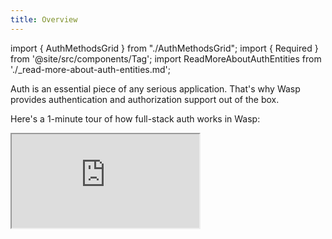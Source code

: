 ```yaml
---
title: Overview
---
```


import { AuthMethodsGrid } from "./AuthMethodsGrid";
import { Required } from '@site/src/components/Tag';
import ReadMoreAboutAuthEntities from './\_read-more-about-auth-entities.md';

Auth is an essential piece of any serious application. That's why Wasp provides authentication and authorization support out of the box.

Here's a 1-minute tour of how full-stack auth works in Wasp:

<div className="video-container">
  <iframe src="https://www.youtube.com/embed/Qiro77q-ulI?si=y8Rejsbjb1HJC6FA" frameborder="1" allow="accelerometer; autoplay; clipboard-write; encrypted-media; gyroscope; picture-in-picture; web-share" allowfullscreen />
</div>

Enabling auth for your app is optional and can be done by configuring the `auth` field of your `app` declaration:

<Tabs groupId="js-ts">
  <TabItem value="js" label="JavaScript">
    ```wasp title="main.wasp"
    app MyApp {
      title: "My app",
      //...
      auth: {
        userEntity: User,
        methods: {
          usernameAndPassword: {}, // use this or email, not both
          email: {}, // use this or usernameAndPassword, not both
          google: {},
          gitHub: {},
        },
        onAuthFailedRedirectTo: "/someRoute"
      }
    }

    //...
    ```
  </TabItem>

  <TabItem value="ts" label="TypeScript">
    ```wasp title="main.wasp"
    app MyApp {
      title: "My app",
      //...
      auth: {
        userEntity: User,
        methods: {
          usernameAndPassword: {}, // use this or email, not both
          email: {}, // use this or usernameAndPassword, not both
          google: {},
          gitHub: {},
        },
        onAuthFailedRedirectTo: "/someRoute"
      }
    }

    //...
    ```
  </TabItem>
</Tabs>

<small>
  Read more about the `auth` field options in the [API Reference](#api-reference) section.
</small>

We will provide a quick overview of auth in Wasp and link to more detailed documentation for each auth method.

## Available auth methods

Wasp supports the following auth methods:

<AuthMethodsGrid />

Let's say we enabled the [Username & password](../auth/username-and-pass) authentication.

We get an auth backend with signup and login endpoints. We also get the `user` object in our [Operations](../data-model/operations/overview) and we can decide what to do based on whether the user is logged in or not.

We would also get the [Auth UI](../auth/ui) generated for us. We can set up our login and signup pages where our users can **create their account** and **login**. We can then protect certain pages by setting `authRequired: true` for them. This will make sure that only logged-in users can access them.

We will also have access to the `user` object in our frontend code, so we can show different UI to logged-in and logged-out users. For example, we can show the user's name in the header alongside a **logout button** or a login button if the user is not logged in.

## Protecting a page with `authRequired`

When declaring a page, you can set the `authRequired` property.

If you set it to `true`, only authenticated users can access the page. Unauthenticated users are redirected to a route defined by the `app.auth.onAuthFailedRedirectTo` field.

<Tabs groupId="js-ts">
  <TabItem value="js" label="JavaScript">
    ```wasp title="main.wasp"
    page MainPage {
      component: import Main from "@src/pages/Main",
      authRequired: true
    }
    ```
  </TabItem>

  <TabItem value="ts" label="TypeScript">
    ```wasp title="main.wasp"
    page MainPage {
      component: import Main from "@src/pages/Main",
      authRequired: true
    }
    ```
  </TabItem>
</Tabs>

:::caution Requires auth method
You can only use `authRequired` if your app uses one of the [available auth methods](#available-auth-methods).
:::

If `authRequired` is set to `true`, the page's React component (specified by the `component` property) receives the `user` object as a prop. Read more about the `user` object in the [Accessing the logged-in user section](#accessing-the-logged-in-user).

## Logout action

We provide an action for logging out the user. Here's how you can use it:

<Tabs groupId="js-ts">
  <TabItem value="js" label="JavaScript">
    ```jsx title="src/components/LogoutButton.jsx"
    import { logout } from 'wasp/client/auth'

    const LogoutButton = () => {
      return <button onClick={logout}>Logout</button>
    }
    ```
  </TabItem>

  <TabItem value="ts" label="TypeScript">
    ```tsx title="src/components/LogoutButton.tsx"
    import { logout } from 'wasp/client/auth'

    const LogoutButton = () => {
      return <button onClick={logout}>Logout</button>
    }
    ```
  </TabItem>
</Tabs>

## Accessing the logged-in user

You can get access to the `user` object both on the server and on the client. The `user` object contains the logged-in user's data.

The `user` object has all the fields that you defined in your `User` entity. In addition to that, it will also contain all the auth-related fields that Wasp stores. This includes things like the `username` or the email verification status. For example, if you have a user that signed up using an email and password, the `user` object might look like this:

```ts
const user = {
  // User data
  id: "cluqsex9500017cn7i2hwsg17",
  address: "Some address",

  // Auth methods specific data
  identities: {
    email: {
      id: "user@app.com",
      isEmailVerified: true,
      emailVerificationSentAt: "2024-04-08T10:06:02.204Z",
      passwordResetSentAt: null,
    },
  },
}
```

<ReadMoreAboutAuthEntities />

### On the client

There are two ways to access the `user` object on the client:

- the `user` prop
- the `useAuth` hook

#### Using the `user` prop

If the page's declaration sets `authRequired` to `true`, the page's React component receives the `user` object as a prop:

<Tabs groupId="js-ts">
  <TabItem value="js" label="JavaScript">
    ```wasp title="main.wasp"
    // ...

    page AccountPage {
      component: import Account from "@src/pages/Account",
      authRequired: true
    }
    ```

    ```jsx title="src/pages/Account.jsx"
    import Button from './Button'
    import { logout } from 'wasp/client/auth'

    const AccountPage = ({ user }) => {
      return (
        <div>
          <Button onClick={logout}>Logout</Button>
          {JSON.stringify(user, null, 2)}
        </div>
      )
    }

    export default AccountPage
    ```
  </TabItem>

  <TabItem value="ts" label="TypeScript">
    ```wasp title="main.wasp"
    // ...

    page AccountPage {
      component: import Account from "@src/pages/Account",
      authRequired: true
    }
    ```

    ```tsx title="src/pages/Account.tsx"
    import { type AuthUser } from 'wasp/auth'
    import Button from './Button'
    import { logout } from 'wasp/client/auth'

    const AccountPage = ({ user }: { user: AuthUser }) => {
      return (
        <div>
          <Button onClick={logout}>Logout</Button>
          {JSON.stringify(user, null, 2)}
        </div>
      )
    }

    export default AccountPage
    ```
  </TabItem>
</Tabs>

#### Using the `useAuth` hook

Wasp provides a React hook you can use in the client components - `useAuth`.

This hook is a thin wrapper over Wasp's `useQuery` hook and returns data in the same format.

<Tabs groupId="js-ts">
  <TabItem value="js" label="JavaScript">
    ```jsx title="src/pages/MainPage.jsx"
    import { useAuth, logout } from 'wasp/client/auth'
    import { Link } from 'react-router-dom'
    import Todo from '../Todo'

    export function Main() {
      const { data: user } = useAuth()

      if (!user) {
        return (
          <span>
            Please <Link to="/login">login</Link> or{' '}
            <Link to="/signup">sign up</Link>.
          </span>
        )
      } else {
        return (
          <>
            <button onClick={logout}>Logout</button>
            <Todo />
          </>
        )
      }
    }
    ```
  </TabItem>

  <TabItem value="ts" label="TypeScript">
    ```tsx title="src/pages/MainPage.tsx"
    import { useAuth, logout } from 'wasp/client/auth'
    import { Link } from 'react-router-dom'
    import Todo from '../Todo'

    export function Main() {
      const { data: user } = useAuth()

      if (!user) {
        return (
          <span>
            Please <Link to='/login'>login</Link> or <Link to='/signup'>sign up</Link>.
          </span>
        )
      } else {
        return (
          <>
            <button onClick={logout}>Logout</button>
            <Todo />
          < />
        )
      }
    }
    ```
  </TabItem>
</Tabs>

:::tip
Since the `user` prop is only available in a page's React component: use the `user` prop in the page's React component and the `useAuth` hook in any other React component.
:::

### On the server

#### Using the `context.user` object

When authentication is enabled, all [queries and actions](../data-model/operations/overview) have access to the `user` object through the `context` argument. `context.user` contains all User entity's fields and the auth identities connected to the user. We strip out the `hashedPassword` field from the identities for security reasons.

<Tabs groupId="js-ts">
  <TabItem value="js" label="JavaScript">
    ```js title="src/actions.js"
    import { HttpError } from 'wasp/server'

    export const createTask = async (task, context) => {
      if (!context.user) {
        throw new HttpError(403)
      }

      const Task = context.entities.Task
      return Task.create({
        data: {
          description: task.description,
          user: {
            connect: { id: context.user.id },
          },
        },
      })
    }
    ```
  </TabItem>

  <TabItem value="ts" label="TypeScript">
    ```ts title="src/actions.ts"
    import { type Task } from 'wasp/entities'
    import { type CreateTask } from 'wasp/server/operations'
    import { HttpError } from 'wasp/server'

    type CreateTaskPayload = Pick<Task, 'description'>

    export const createTask: CreateTask<CreateTaskPayload, Task> = async (
      args,
      context
    ) => {
      if (!context.user) {
        throw new HttpError(403)
      }

      const Task = context.entities.Task
      return Task.create({
        data: {
          description: args.description,
          user: {
            connect: { id: context.user.id },
          },
        },
      })
    }
    ```
  </TabItem>
</Tabs>

To implement access control in your app, each operation must check `context.user` and decide what to do. For example, if `context.user` is `undefined` inside a private operation, the user's access should be denied.

When using WebSockets, the `user` object is also available on the `socket.data` object. Read more in the [WebSockets section](../advanced/web-sockets#websocketfn-function).

## Sessions

Wasp's auth uses sessions to keep track of the logged-in user. The session is stored in `localStorage` on the client and in the database on the server. Under the hood, Wasp uses the excellent [Lucia Auth v3](https://v3.lucia-auth.com/) library for session management.

When users log in, Wasp creates a session for them and stores it in the database. The session is then sent to the client and stored in `localStorage`. When users log out, Wasp deletes the session from the database and from `localStorage`.

## User Entity

### Password Hashing

If you are saving a user's password in the database, you should **never** save it as plain text. You can use Wasp's helper functions for serializing and deserializing provider data which will automatically hash the password for you:

```wasp title="main.wasp"
// ...

action updatePassword {
  fn: import { updatePassword } from "@src/auth",
}
```

<Tabs groupId="js-ts">
  <TabItem value="js" label="JavaScript">
    ```js title="src/auth.js"
    import {
      createProviderId,
      findAuthIdentity,
      updateAuthIdentityProviderData,
      deserializeAndSanitizeProviderData,
    } from 'wasp/server/auth';

    export const updatePassword = async (args, context) => {
      const providerId = createProviderId('email', args.email)
      const authIdentity = await findAuthIdentity(providerId)
      if (!authIdentity) {
          throw new HttpError(400, "Unknown user")
      }
      
      const providerData = deserializeAndSanitizeProviderData(authIdentity.providerData)

      // Updates the password and hashes it automatically.
      await updateAuthIdentityProviderData(providerId, providerData, {
          hashedPassword: args.password,
      })
    }
    ```
  </TabItem>

  <TabItem value="ts" label="TypeScript">
    ```ts title="src/auth.ts"
    import {
      createProviderId,
      findAuthIdentity,
      updateAuthIdentityProviderData,
      deserializeAndSanitizeProviderData,
    } from 'wasp/server/auth';
    import { type UpdatePassword } from 'wasp/server/operations'

    export const updatePassword: UpdatePassword<
      { email: string; password: string },
      void,
    > = async (args, context) => {
      const providerId = createProviderId('email', args.email)
      const authIdentity = await findAuthIdentity(providerId)
      if (!authIdentity) {
          throw new HttpError(400, "Unknown user")
      }
      
      const providerData = deserializeAndSanitizeProviderData<'email'>(authIdentity.providerData)

      // Updates the password and hashes it automatically.
      await updateAuthIdentityProviderData(providerId, providerData, {
          hashedPassword: args.password,
      })
    }
    ```
  </TabItem>
</Tabs>

### Default Validations

When you are using the default authentication flow, Wasp validates the fields with some default validations. These validations run if you use Wasp's built-in [Auth UI](./ui) or if you use the provided auth actions.

If you decide to create your [custom auth actions](./username-and-pass#2-creating-your-custom-sign-up-action), you'll need to run the validations yourself.

Default validations depend on the auth method you use.

#### Username & Password

If you use [Username & password](./username-and-pass) authentication, the default validations are:

- The `username` must not be empty
- The `password` must not be empty, have at least 8 characters, and contain a number

Note that `username`s are stored in a **case-insensitive** manner.

#### Email

If you use [Email](./email) authentication, the default validations are:

- The `email` must not be empty and a valid email address
- The `password` must not be empty, have at least 8 characters, and contain a number

Note that `email`s are stored in a **case-insensitive** manner.

## Customizing the Signup Process

Sometimes you want to include **extra fields** in your signup process, like first name and last name and save them in the `User` entity.

For this to happen:

- you need to define the fields that you want saved in the database,
- you need to customize the `SignupForm` (in the case of [Email](./email) or [Username & Password](./username-and-pass) auth)

Other times, you might need to just add some **extra UI** elements to the form, like a checkbox for terms of service. In this case, customizing only the UI components is enough.

Let's see how to do both.

### 1. Defining Extra Fields

If we want to **save** some extra fields in our signup process, we need to tell our app they exist.

We do that by defining an object where the keys represent the field name, and the values are functions that receive the data sent from the client\* and return the value of the field.

<small>
  \* We exclude the `password` field from this object to prevent it from being saved as plain-text in the database. The `password` field is handled by Wasp's auth backend.
</small>

First, we add the `auth.methods.{authMethod}.userSignupFields` field in our `main.wasp` file. The `{authMethod}` depends on the auth method you are using.

For example, if you are using [Username & Password](./username-and-pass), you would add the `auth.methods.usernameAndPassword.userSignupFields` field:

<Tabs groupId="js-ts">
  <TabItem value="js" label="JavaScript">
    ```wasp title="main.wasp"
    app crudTesting {
      // ...
      auth: {
        userEntity: User,
        methods: {
          usernameAndPassword: {
            userSignupFields: import { userSignupFields } from "@src/auth/signup",
          },
        },
        onAuthFailedRedirectTo: "/login",
      },
    }
    ```

    ```prisma title="schema.prisma"
    model User {
      id      Int     @id @default(autoincrement())
      address String?
    }
    ```

    Then we'll define the `userSignupFields` object in the `src/auth/signup.js` file:

    ```ts title="src/auth/signup.js"
    import { defineUserSignupFields } from 'wasp/server/auth'

    export const userSignupFields = defineUserSignupFields({
      address: async (data) => {
        const address = data.address
        if (typeof address !== 'string') {
          throw new Error('Address is required')
        }
        if (address.length < 5) {
          throw new Error('Address must be at least 5 characters long')
        }
        return address
      },
    })
    ```
  </TabItem>

  <TabItem value="ts" label="TypeScript">
    ```wasp title="main.wasp"
    app crudTesting {
      // ...
      auth: {
        userEntity: User,
        methods: {
          usernameAndPassword: {
            userSignupFields: import { userSignupFields } from "@src/auth/signup",
          },
        },
        onAuthFailedRedirectTo: "/login",
      },
    }
    ```

    ```prisma title="schema.prisma"
    model User {
      id      Int     @id @default(autoincrement())
      address String?
    }
    ```

    Then we'll define the `userSignupFields` object in the `src/auth/signup.js` file:

    ```ts title="src/auth/signup.ts"
    import { defineUserSignupFields } from 'wasp/server/auth'

    export const userSignupFields = defineUserSignupFields({
      address: async (data) => {
        const address = data.address
        if (typeof address !== 'string') {
          throw new Error('Address is required')
        }
        if (address.length < 5) {
          throw new Error('Address must be at least 5 characters long')
        }
        return address
      },
    })
    ```
  </TabItem>
</Tabs>

<small>
  Read more about the `userSignupFields` object in the [API Reference](#signup-fields-customization).
</small>

Keep in mind, that these field names need to exist on the `userEntity` you defined in your `main.wasp` file e.g. `address` needs to be a field on the `User` entity you defined in the `schema.prisma` file.

The field function will receive the data sent from the client and it needs to return the value that will be saved into the database. If the field is invalid, the function should throw an error.

:::info Using Validation Libraries

You can use any validation library you want to validate the fields. For example, you can use `zod` like this:

<details>
  <summary>Click to see the code</summary>

  <Tabs groupId="js-ts">
    <TabItem value="js" label="JavaScript">
      ```js title="src/auth/signup.js"
      import { defineUserSignupFields } from 'wasp/server/auth'
      import * as z from 'zod'

      export const userSignupFields = defineUserSignupFields({
        address: (data) => {
          const AddressSchema = z
            .string({
              required_error: 'Address is required',
              invalid_type_error: 'Address must be a string',
            })
            .min(10, 'Address must be at least 10 characters long')
          const result = AddressSchema.safeParse(data.address)
          if (result.success === false) {
            throw new Error(result.error.issues[0].message)
          }
          return result.data
        },
      })
      ```
    </TabItem>

    <TabItem value="ts" label="TypeScript">
      ```ts title="src/auth/signup.ts"
      import { defineUserSignupFields } from 'wasp/server/auth'
      import * as z from 'zod'

      export const userSignupFields = defineUserSignupFields({
        address: (data) => {
          const AddressSchema = z
            .string({
              required_error: 'Address is required',
              invalid_type_error: 'Address must be a string',
            })
            .min(10, 'Address must be at least 10 characters long')
          const result = AddressSchema.safeParse(data.address)
          if (result.success === false) {
            throw new Error(result.error.issues[0].message)
          }
          return result.data
        },
      })
      ```
    </TabItem>
  </Tabs>
</details>

:::

Now that we defined the fields, Wasp knows how to:

1. Validate the data sent from the client
2. Save the data to the database

Next, let's see how to customize [Auth UI](../auth/ui) to include those fields.

### 2. Customizing the Signup Component

:::tip Using Custom Signup Component

If you are not using Wasp's Auth UI, you can skip this section. Just make sure to include the extra fields in your custom signup form.

Read more about using the signup actions for:

- email auth [here](../auth/email#fields-in-the-email-dict) <!-- TODO: these docs are not great at explaining using signup and login actions: https://github.com/wasp-lang/wasp/issues/1438 -->
- username & password auth [here](../auth/username-and-pass#customizing-the-auth-flow)
  :::

If you are using Wasp's Auth UI, you can customize the `SignupForm` component by passing the `additionalFields` prop to it. It can be either a list of extra fields or a render function.

#### Using a List of Extra Fields

When you pass in a list of extra fields to the `SignupForm`, they are added to the form one by one, in the order you pass them in.

Inside the list, there can be either **objects** or **render functions** (you can combine them):

1. Objects are a simple way to describe new fields you need, but a bit less flexible than render functions.
2. Render functions can be used to render any UI you want, but they require a bit more code. The render functions receive the `react-hook-form` object and the form state object as arguments.

<Tabs groupId="js-ts">
  <TabItem value="js" label="JavaScript">
    ```jsx title="src/SignupPage.jsx"
    import {
      SignupForm,
      FormError,
      FormInput,
      FormItemGroup,
      FormLabel,
    } from 'wasp/client/auth'

    export const SignupPage = () => {
      return (
        <SignupForm
          additionalFields={[
            /* The address field is defined using an object */
            {
              name: 'address',
              label: 'Address',
              type: 'input',
              validations: {
                required: 'Address is required',
              },
            },
            /* The phone number is defined using a render function */
            (form, state) => {
              return (
                <FormItemGroup>
                  <FormLabel>Phone Number</FormLabel>
                  <FormInput
                    {...form.register('phoneNumber', {
                      required: 'Phone number is required',
                    })}
                    disabled={state.isLoading}
                  />
                  {form.formState.errors.phoneNumber && (
                    <FormError>
                      {form.formState.errors.phoneNumber.message}
                    </FormError>
                  )}
                </FormItemGroup>
              )
            },
          ]}
        />
      )
    }
    ```
  </TabItem>

  <TabItem value="ts" label="TypeScript">
    ```tsx title="src/SignupPage.tsx"
    import {
      SignupForm,
      FormError,
      FormInput,
      FormItemGroup,
      FormLabel,
    } from 'wasp/client/auth'

    export const SignupPage = () => {
      return (
        <SignupForm
          additionalFields={[
            /* The address field is defined using an object */
            {
              name: 'address',
              label: 'Address',
              type: 'input',
              validations: {
                required: 'Address is required',
              },
            },
            /* The phone number is defined using a render function */
            (form, state) => {
              return (
                <FormItemGroup>
                  <FormLabel>Phone Number</FormLabel>
                  <FormInput
                    {...form.register('phoneNumber', {
                      required: 'Phone number is required',
                    })}
                    disabled={state.isLoading}
                  />
                  {form.formState.errors.phoneNumber && (
                    <FormError>
                      {form.formState.errors.phoneNumber.message}
                    </FormError>
                  )}
                </FormItemGroup>
              )
            },
          ]}
        />
      )
    }
    ```
  </TabItem>
</Tabs>

<small>
  Read more about the extra fields in the [API Reference](#signupform-customization).
</small>

#### Using a Single Render Function

Instead of passing in a list of extra fields, you can pass in a render function which will receive the `react-hook-form` object and the form state object as arguments. What ever the render function returns, will be rendered below the default fields.

<Tabs groupId="js-ts">
  <TabItem value="js" label="JavaScript">
    ```jsx title="src/SignupPage.jsx"
    import { SignupForm, FormItemGroup } from 'wasp/client/auth'

    export const SignupPage = () => {
      return (
        <SignupForm
          additionalFields={(form, state) => {
            const username = form.watch('username')
            return (
              username && (
                <FormItemGroup>
                  Hello there <strong>{username}</strong> 👋
                </FormItemGroup>
              )
            )
          }}
        />
      )
    }
    ```
  </TabItem>

  <TabItem value="ts" label="TypeScript">
    ```tsx title="src/SignupPage.tsx"
    import { SignupForm, FormItemGroup } from 'wasp/client/auth'

    export const SignupPage = () => {
      return (
        <SignupForm
          additionalFields={(form, state) => {
            const username = form.watch('username')
            return (
              username && (
                <FormItemGroup>
                  Hello there <strong>{username}</strong> 👋
                </FormItemGroup>
              )
            )
          }}
        />
      )
    }
    ```
  </TabItem>
</Tabs>

<small>
  Read more about the render function in the [API Reference](#signupform-customization).
</small>

## API Reference

### Auth Fields

<Tabs groupId="js-ts">
  <TabItem value="js" label="JavaScript">
    ```wasp title="main.wasp"
      title: "My app",
      //...
      auth: {
        userEntity: User,
        methods: {
          usernameAndPassword: {}, // use this or email, not both
          email: {}, // use this or usernameAndPassword, not both
          google: {},
          gitHub: {},
        },
        onAuthFailedRedirectTo: "/someRoute",
      }
    }

    //...
    ```
  </TabItem>

  <TabItem value="ts" label="TypeScript">
    ```wasp title="main.wasp"
    app MyApp {
      title: "My app",
      //...
      auth: {
        userEntity: User,
        methods: {
          usernameAndPassword: {}, // use this or email, not both
          email: {}, // use this or usernameAndPassword, not both
          google: {},
          gitHub: {},
        },
        onAuthFailedRedirectTo: "/someRoute",
      }
    }

    //...
    ```
  </TabItem>
</Tabs>

`app.auth` is a dictionary with the following fields:

#### `userEntity: entity` <Required />

The entity representing the user connected to your business logic.

<ReadMoreAboutAuthEntities />

#### `methods: dict` <Required />

A dictionary of auth methods enabled for the app.

<AuthMethodsGrid />

#### `onAuthFailedRedirectTo: String` <Required />

The route to which Wasp should redirect unauthenticated user when they try to access a private page (i.e., a page that has `authRequired: true`).
Check out these [essential docs on auth](../tutorial/auth#adding-auth-to-the-project) to see an example of usage.

#### `onAuthSucceededRedirectTo: String`

The route to which Wasp will send a successfully authenticated after a successful login/signup.
The default value is `"/"`.

:::note
Automatic redirect on successful login only works when using the Wasp-provided [Auth UI](../auth/ui).
:::

### Signup Fields Customization

If you want to add extra fields to the signup process, the server needs to know how to save them to the database. You do that by defining the `auth.methods.{authMethod}.userSignupFields` field in your `main.wasp` file.

<Tabs groupId="js-ts">
  <TabItem value="js" label="JavaScript">
    ```wasp title="main.wasp"
    app crudTesting {
      // ...
      auth: {
        userEntity: User,
        methods: {
          usernameAndPassword: {
            // highlight-next-line
            userSignupFields: import { userSignupFields } from "@src/auth/signup",
          },
        },
        onAuthFailedRedirectTo: "/login",
      },
    }
    ```

    Then we'll export the `userSignupFields` object from the `src/auth/signup.js` file:

    ```ts title="src/auth/signup.js"
    import { defineUserSignupFields } from 'wasp/server/auth'

    export const userSignupFields = defineUserSignupFields({
      address: async (data) => {
        const address = data.address
        if (typeof address !== 'string') {
          throw new Error('Address is required')
        }
        if (address.length < 5) {
          throw new Error('Address must be at least 5 characters long')
        }
        return address
      },
    })
    ```
  </TabItem>

  <TabItem value="ts" label="TypeScript">
    ```wasp title="main.wasp"
    app crudTesting {
      // ...
      auth: {
        userEntity: User,
        methods: {
          usernameAndPassword: {
            // highlight-next-line
            userSignupFields: import { userSignupFields } from "@src/auth/signup",
          },
        },
        onAuthFailedRedirectTo: "/login",
      },
    }
    ```

    Then we'll export the `userSignupFields` object from the `src/auth/signup.ts` file:

    ```ts title="src/auth/signup.ts"
    import { defineUserSignupFields } from 'wasp/server/auth'

    export const userSignupFields = defineUserSignupFields({
      address: async (data) => {
        const address = data.address
        if (typeof address !== 'string') {
          throw new Error('Address is required')
        }
        if (address.length < 5) {
          throw new Error('Address must be at least 5 characters long')
        }
        return address
      },
    })
    ```
  </TabItem>
</Tabs>

The `userSignupFields` object is an object where the keys represent the field name, and the values are functions that receive the data sent from the client\* and return the value of the field.

If the value that the function received is invalid, the function should throw an error.

<small>
  \* We exclude the `password` field from this object to prevent it from being saved as plain text in the database. The `password` field is handled by Wasp's auth backend.
</small>

### `SignupForm` Customization

To customize the `SignupForm` component, you need to pass in the `additionalFields` prop. It can be either a list of extra fields or a render function.

<Tabs groupId="js-ts">
  <TabItem value="js" label="JavaScript">
    ```jsx title="src/SignupPage.jsx"
    import {
      SignupForm,
      FormError,
      FormInput,
      FormItemGroup,
      FormLabel,
    } from 'wasp/client/auth'

    export const SignupPage = () => {
      return (
        <SignupForm
          additionalFields={[
            {
              name: 'address',
              label: 'Address',
              type: 'input',
              validations: {
                required: 'Address is required',
              },
            },
            (form, state) => {
              return (
                <FormItemGroup>
                  <FormLabel>Phone Number</FormLabel>
                  <FormInput
                    {...form.register('phoneNumber', {
                      required: 'Phone number is required',
                    })}
                    disabled={state.isLoading}
                  />
                  {form.formState.errors.phoneNumber && (
                    <FormError>
                      {form.formState.errors.phoneNumber.message}
                    </FormError>
                  )}
                </FormItemGroup>
              )
            },
          ]}
        />
      )
    }
    ```
  </TabItem>

  <TabItem value="ts" label="TypeScript">
    ```tsx title="src/SignupPage.tsx"
    import {
      SignupForm,
      FormError,
      FormInput,
      FormItemGroup,
      FormLabel,
    } from 'wasp/client/auth'

    export const SignupPage = () => {
      return (
        <SignupForm
          additionalFields={[
            {
              name: 'address',
              label: 'Address',
              type: 'input',
              validations: {
                required: 'Address is required',
              },
            },
            (form, state) => {
              return (
                <FormItemGroup>
                  <FormLabel>Phone Number</FormLabel>
                  <FormInput
                    {...form.register('phoneNumber', {
                      required: 'Phone number is required',
                    })}
                    disabled={state.isLoading}
                  />
                  {form.formState.errors.phoneNumber && (
                    <FormError>
                      {form.formState.errors.phoneNumber.message}
                    </FormError>
                  )}
                </FormItemGroup>
              )
            },
          ]}
        />
      )
    }
    ```
  </TabItem>
</Tabs>

The extra fields can be either **objects** or **render functions** (you can combine them):

1. Objects are a simple way to describe new fields you need, but a bit less flexible than render functions.

   The objects have the following properties:

   - `name` <Required />
     - the name of the field

   - `label` <Required />

     - the label of the field (used in the UI)

   - `type` <Required />

     - the type of the field, which can be `input` or `textarea`

   - `validations`
     - an object with the validation rules for the field. The keys are the validation names, and the values are the validation error messages. Read more about the available validation rules in the [react-hook-form docs](https://react-hook-form.com/api/useform/register#register).

2. Render functions receive the `react-hook-form` object and the form state as arguments, and they can use them to render arbitrary UI elements.

   The render function has the following signature:

   ```ts
   (form: UseFormReturn, state: FormState) => React.ReactNode
   ```

   - `form` <Required />

     - the `react-hook-form` object, read more about it in the [react-hook-form docs](https://react-hook-form.com/api/useform)
     - you need to use the `form.register` function to register your fields

   - `state` <Required />

     - the form state object which has the following properties:
       - `isLoading: boolean`
         - whether the form is currently submitting
